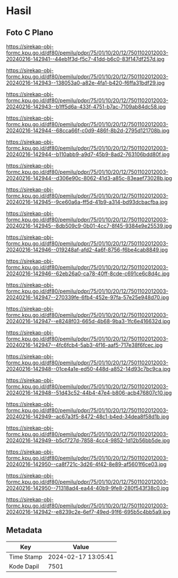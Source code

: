 # Hasil

## Foto C Plano

https://sirekap-obj-formc.kpu.go.id/df80/pemilu/pdpr/75/01/10/20/12/7501102012003-20240216-142941--44eb1f3d-f5c7-41dd-b6c0-83f147df257d.jpg

https://sirekap-obj-formc.kpu.go.id/df80/pemilu/pdpr/75/01/10/20/12/7501102012003-20240216-142943--138053a0-a82e-4fa1-b420-f6ffa31bdf29.jpg

https://sirekap-obj-formc.kpu.go.id/df80/pemilu/pdpr/75/01/10/20/12/7501102012003-20240216-142943--b1ff5d6a-433f-4751-b7ac-7109ab84dc58.jpg

https://sirekap-obj-formc.kpu.go.id/df80/pemilu/pdpr/75/01/10/20/12/7501102012003-20240216-142944--68cca66f-c0d9-486f-8b2d-2795d121708b.jpg

https://sirekap-obj-formc.kpu.go.id/df80/pemilu/pdpr/75/01/10/20/12/7501102012003-20240216-142944--b110abb9-a9d7-45b9-8ad2-763106bdd80f.jpg

https://sirekap-obj-formc.kpu.go.id/df80/pemilu/pdpr/75/01/10/20/12/7501102012003-20240216-142944--d306e90c-8062-41d3-a85c-83eaef73028b.jpg

https://sirekap-obj-formc.kpu.go.id/df80/pemilu/pdpr/75/01/10/20/12/7501102012003-20240216-142945--9ce60a6a-ff5d-41b9-a314-bd93dcbacfba.jpg

https://sirekap-obj-formc.kpu.go.id/df80/pemilu/pdpr/75/01/10/20/12/7501102012003-20240216-142945--8db509c9-0b01-4cc7-8f45-9384e9e25539.jpg

https://sirekap-obj-formc.kpu.go.id/df80/pemilu/pdpr/75/01/10/20/12/7501102012003-20240216-142946--019248af-afd2-4a6f-8756-f6be4cab8849.jpg

https://sirekap-obj-formc.kpu.go.id/df80/pemilu/pdpr/75/01/10/20/12/7501102012003-20240216-142946--62eb26a0-ca78-40ff-8cde-c691ce6c8d4c.jpg

https://sirekap-obj-formc.kpu.go.id/df80/pemilu/pdpr/75/01/10/20/12/7501102012003-20240216-142947--270339fe-6fb4-452e-97fa-57e25e948d70.jpg

https://sirekap-obj-formc.kpu.go.id/df80/pemilu/pdpr/75/01/10/20/12/7501102012003-20240216-142947--e8248f03-665d-4b68-9ba3-1fc6e416632d.jpg

https://sirekap-obj-formc.kpu.go.id/df80/pemilu/pdpr/75/01/10/20/12/7501102012003-20240216-142947--4fc6fcb4-5ab3-4f16-aaf5-717e38f6fcec.jpg

https://sirekap-obj-formc.kpu.go.id/df80/pemilu/pdpr/75/01/10/20/12/7501102012003-20240216-142948--01ce4a1e-ed50-448d-a852-14d93c7bc9ca.jpg

https://sirekap-obj-formc.kpu.go.id/df80/pemilu/pdpr/75/01/10/20/12/7501102012003-20240216-142948--51d43c52-44b4-47e4-b806-acb476807c10.jpg

https://sirekap-obj-formc.kpu.go.id/df80/pemilu/pdpr/75/01/10/20/12/7501102012003-20240216-142949--ac67a3f5-8472-48c1-b4ed-34dea8f58d1b.jpg

https://sirekap-obj-formc.kpu.go.id/df80/pemilu/pdpr/75/01/10/20/12/7501102012003-20240216-142949--b5cf727d-7858-4cc4-9852-1d12b56bb5de.jpg

https://sirekap-obj-formc.kpu.go.id/df80/pemilu/pdpr/75/01/10/20/12/7501102012003-20240216-142950--ca8f721c-3d26-4f42-8e89-af5601f6ce03.jpg

https://sirekap-obj-formc.kpu.go.id/df80/pemilu/pdpr/75/01/10/20/12/7501102012003-20240216-142950--71318ad4-ea44-40b9-9fe8-280f543f38c0.jpg

https://sirekap-obj-formc.kpu.go.id/df80/pemilu/pdpr/75/01/10/20/12/7501102012003-20240216-142942--e8239c2e-6ef7-49ed-91f6-695b5c4bb5a9.jpg


## Metadata

| Key        | Value               |
| ---------- | ------------------- |
| Time Stamp | 2024-02-17 13:05:41 |
| Kode Dapil | 7501                |



